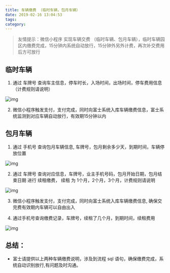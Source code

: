 ```yaml
---
title: 车辆缴费 （临时车辆，包月车辆）
date: 2019-02-16 13:04:53
tags:
category:
---
```


> 友情提示：微信小程序 实现车辆交费 （临时车辆、包月车辆），临时车辆园区内缴费完成，15分钟内系统自动放行，15分钟外另外计费，再次补交费用后方可放行

## 临时车辆

1. 通过 车牌号 查询车主信息，停车时长，入场时间，出场时间，停车费用信息（计费规则请说明）

![img](/images/car-1.png)

2. 微信小程序触发支付，支付完成，同时向富士系统入库车辆缴费信息，富士系统监测到对应车辆自动放行，有效期15分钟以内


## 包月车辆

1. 通过 手机号 查询包月车辆信息, 车牌号，包月剩余多少天，到期时间，车辆停放位置

![img](/images/car-2.png)

2. 通过 车牌号 查询对应信息，车牌号，业主手机号码，包月开始日期，包月结束日期 进行 续租缴费， 续租 为 1个月，2个月，3个月，计费规则请说明

![img](/images/car-3.png)

3. 微信小程序触发支付，支付完成，同时向富士系统入库车辆缴费信息, 确保交完费有效期内车辆可以自由出入


4. 通过手机号查询缴费记录，车牌号，续租了几个月，到期时间，续租费用

![img](/images/car-4.png)

## 总结：

- 富士请提供以上两种车辆缴费说明，涉及到流程 sql 语句，确保缴费完成，系统自动识别放行,有问题及时沟通。






 


